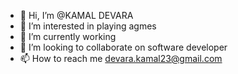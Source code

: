 - 👋 Hi, I’m @KAMAL DEVARA
- 👀 I’m interested in playing agmes
- 🌱 I’m currently working
- 💞️ I’m looking to collaborate on software developer
- 📫 How to reach me devara.kamal23@gmail.com

<!---
devara-kamal/devara-kamal is a ✨ special ✨ repository because its `README.md` (this file) appears on your GitHub profile.
You can click the Preview link to take a look at your changes.
--->
